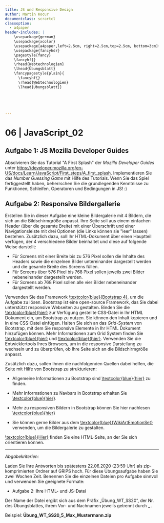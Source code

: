 ```yaml
---
title: JS und Responsive Design
author: Martin Kocur
documentclass: scrartcl
classoption:
  - a4paper
header-includes: |
    \usepackage{german} 
	\usepackage{xcolor}
    \usepackage[a4paper,left=2.5cm, right=2.5cm,top=2.5cm, bottom=3cm]{geometry}
    \usepackage{fancyhdr}
    \pagestyle{fancy}
    \fancyhf{}
    \rhead{Webtechnologien}
    \lhead{Übungsblatt}
    \fancypagestyle{plain}{
      \fancyhf{}
      \rhead{Webtechnologien}
      \lhead{Übungsblatt}}





---
```



# 06 | JavaScript_02

## Aufgabe 1: JS Mozilla Developer Guides

Absolvieren Sie das Tutorial "A First Splash" der _Mozilla Developer Guides_ unter https://developer.mozilla.org/en-US/docs/Learn/JavaScript/First_steps/A_first_splash. Implementieren Sie das  _Number Guessing Game_ mit Hilfe des Tutorials.  Wenn Sie das Spiel fertiggestellt haben, beherrschen Sie die grundlegenden Kenntnisse zu Funktionen, Schleifen, Operatoren und Bedingungen in JS! :)

## Aufgabe 2: Responsive Bildergallerie

Erstellen Sie in dieser Aufgabe eine kleine Bildergalerie mit 4 Bildern, die sich an die Bildschirmgröße anpasst.  Ihre Seite soll aus einem einfachen Header (über die gesamte Breite) mit einer Überschrift und einer Navigationsleiste mit drei Optionen (die Links können sie "leer" lassen) bestehen. Zusätzlich dazu, soll Ihr HTML-Dokument über einen Hauptteil verfügen, der 4 verschiedene Bilder beinhaltet und diese auf folgende Weise darstellt:

- Für Screens mit einer Breite bis zu 576 Pixel sollen die Inhalte des Headers sowie die einzelnen Bilder untereinander dargestellt werden und die gesamte Breite des Screens füllen.
-  Für Screens über 576 Pixel bis 768 Pixel sollen jeweils zwei Bilder nebeneinander dargestellt werden.
- Für Screens ab 768 Pixel sollen alle vier Bilder nebeneinander dargestellt werden.

Verwenden Sie das Framework [\textcolor{blue}{Bootstrap 4}](https://getbootstrap.com/docs/4.5/getting-started/introduction/), um die Aufgabe zu lösen. Bootstrap ist eine open-source Framework, das Sie dabei unterstützt responsive Webseiten zu gestalten. Binden Sie die   [\textcolor{blue}{hier}](https://getbootstrap.com/docs/4.5/getting-started/introduction/) zur Verfügung gestellte CSS-Datei in Ihr HTML Dokument ein, um Bootstrap zu nutzen. Sie können den Inhalt kopieren und in eine CSS-Datei einfügen. Halten Sie sich an das _Grid-System_ von Bootstrap, mit dem Sie responsive Elemente in Ihr HTML Dokument hinzufügen können. Mehr Informationen zum Grid System finden Sie [\textcolor{blue}{hier}](https://getbootstrap.com/docs/4.0/layout/grid/) und [\textcolor{blue}{hier}](https://www.w3schools.com/bootstrap4/bootstrap_grid_basic.asp). Verwenden Sie die Entwicklertools Ihres Browsers, um in die responsive Darstellung zu wechseln und zu überprüfen, ob Ihre Seite sich an die Bildschirmgröße anpasst.



Zusätzlich dazu, sollen Ihnen die nachfolgenden Quellen dabei helfen, die Seite  mit Hilfe von Bootstrap zu strukturieren:

- Allgemeine Informationen zu Bootstrap sind [\textcolor{blue}{hier}](https://www.w3schools.com/bootstrap4/default.asp) zu finden.

- Mehr Informationen zu Navbars in Bootstrap erhalten Sie [\textcolor{blue}{hier}](https://www.w3schools.com/bootstrap4/bootstrap_navbar.asp).
- Mehr zu responsiven Bildern in Bootstrap können Sie hier nachlesen  [\textcolor{blue}{hier}](https://getbootstrap.com/docs/4.5/content/images/)
- Sie können gerne Bilder aus dem [\textcolor{blue}{WikiArtEmotionSet}](https://docs.google.com/spreadsheets/d/19QDyny7b0CHnpotKPzwxMIK9_59uH4BZWEmqLupVPhQ/edit?usp=sharing) verwenden, um die Bildergalerie zu gestalten.



[\textcolor{blue}{Hier}](https://homepages.uni-regensburg.de/~kom13409/WTSS2020/U06/Gallery.html) finden Sie eine HTML-Seite, an der Sie sich orientieren können.



------

*Abgabekriterien:*

Laden Sie Ihre Antworten bis spätestens 22.06.2020 (23:59 Uhr) als zip-komprimierten Ordner auf GRIPS hoch.  Für diese Übungsaufgabe haben Sie zwei Wochen Zeit. Benennen Sie die einzelnen Dateien pro Aufgabe sinnvoll und verwenden Sie geeignete Formate:

- Aufgabe 2: Ihre HTML- und JS-Datei

Der Name der Datei ergibt sich aus dem Präfix „Übung_WT_SS20“, der Nr. des Übungsblattes, ihrem Vor- und Nachnamen jeweils getrennt durch _ .

 

Beispiel: **Übung_WT_SS20_5_Max_Mustermann.zip**

